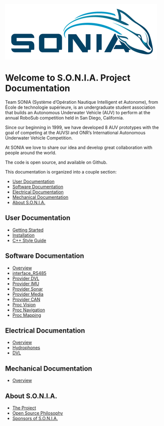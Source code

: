 
[![S.O.N.I.A. Logo](assets/img/logo.jpeg)](http://sonia.etsmtl.ca/en/)

# <a name="title"></a> Welcome to S.O.N.I.A. Project Documentation

Team SONIA (Système d’Opération Nautique Intelligent et Autonome), from École de technologie supérieure, is an undergraduate student association that builds an Autonomous Underwater Vehicle (AUV) to perform at the annual RoboSub competition held in San Diego, California.
 
Since our beginning in 1999, we have developed 8 AUV prototypes with the goal of competing at the AUVSI and ONR’s International Autonomous Underwater Vehicle Competition.
  
At SONIA we love to share our idea and develop great collaboration with people around the world.

The code is open source, and available on Github.

This documentation is organized into a couple section:

- [User Documentation](#user)
- [Software Documentation](#software)
- [Electrical Documentation](#electrical)
- [Mechanical Documentation](#mechanical)
- [About S.O.N.I.A.](#about)


## User Documentation <a name="user"></a>

- [Getting Started](user/getting_started.md)
- [Installation](user/installation.md)
- [C++ Style Guide](user/c++_style_guide.md)

## Software Documentation <a name="software"></a>

- [Overview](software/overview.md)
- [interface_RS485](software/interface_RS485.md)
- [Provider DVL](software/provider_dvl.md)
- [Provider IMU](software/provider_imu.md)
- [Provider Sonar](software/provider_sonar.md)
- [Provider Media](software/provider_media.md)
- [Provider CAN](software/provider_can.md)
- [Proc Vision](software/proc_vision.md)
- [Proc Navigation](software/proc_navigation.md)
- [Proc Mapping](software/proc_mapping.md)

## Electrical Documentation <a name="electrical"></a>

- [Overview](electrical/overview.md)
- [Hydrophones](electrical/hydrophones.md)
- [DVL](electrical/dvl.md)

## Mechanical Documentation <a name="mechanical"></a>

- [Overview](mechanical/overview.md)

## About S.O.N.I.A. <a name="about"></a>

- [The Project](about/project.md)
- [Open Source Philosophy](about/open_source.md)
- [Sponsors of S.O.N.I.A.](about/sponsors.md)
